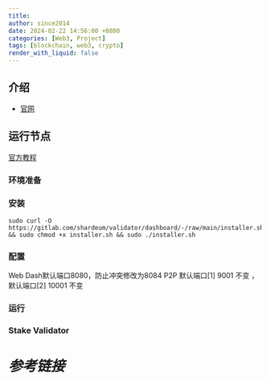```yaml
---
title: 
author: since2014
date: 2024-02-22 14:56:00 +0800
categories: [Web3, Project]
tags: [blockchain, web3, crypto]
render_with_liquid: false
---
```


## 介绍

+ [官网](https://shardeum.org/)

## 运行节点

[官方教程](https://docs.shardeum.org/node/run/validator)

### 环境准备

### 安装

```shell
sudo curl -O https://gitlab.com/shardeum/validator/dashboard/-/raw/main/installer.sh && sudo chmod +x installer.sh && sudo ./installer.sh
```

### 配置

Web Dash默认端口8080，防止冲突修改为8084
P2P 默认端口[1] 9001 不变 ，默认端口[2] 10001 不变 

### 运行

### Stake Validator



# *参考链接*



